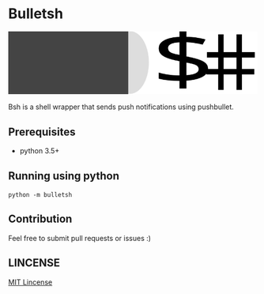 # Bulletsh
![img](img/bulletsh.svg)

Bsh is a shell wrapper that sends push notifications using pushbullet.

## Prerequisites
- python 3.5+

## Running using python
```shell
python -m bulletsh
```

## Contribution
Feel free to submit pull requests or issues :)

## LINCENSE
[MIT Lincense](./LINCENSE)


